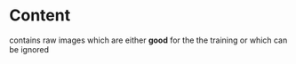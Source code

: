 # Content

contains raw images which are either **good** for the the training or which can be ignored

 